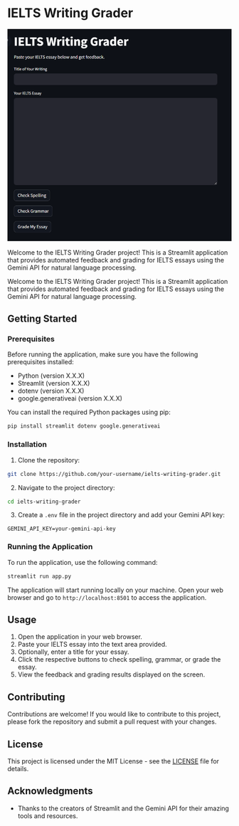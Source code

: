 # IELTS Writing Grader

![Demo App](https://github.com/ThinhHoang1/Ielts-grader/raw/master/Demo_App.png)


Welcome to the IELTS Writing Grader project! This is a Streamlit application that provides automated feedback and grading for IELTS essays using the Gemini API for natural language processing.


Welcome to the IELTS Writing Grader project! This is a Streamlit application that provides automated feedback and grading for IELTS essays using the Gemini API for natural language processing.

## Getting Started

### Prerequisites

Before running the application, make sure you have the following prerequisites installed:

- Python (version X.X.X)
- Streamlit (version X.X.X)
- dotenv (version X.X.X)
- google.generativeai (version X.X.X)

You can install the required Python packages using pip:

```bash
pip install streamlit dotenv google.generativeai
```

### Installation

1. Clone the repository:

```bash
git clone https://github.com/your-username/ielts-writing-grader.git
```

2. Navigate to the project directory:

```bash
cd ielts-writing-grader
```

3. Create a `.env` file in the project directory and add your Gemini API key:

```
GEMINI_API_KEY=your-gemini-api-key
```

### Running the Application

To run the application, use the following command:

```bash
streamlit run app.py
```

The application will start running locally on your machine. Open your web browser and go to `http://localhost:8501` to access the application.

## Usage

1. Open the application in your web browser.
2. Paste your IELTS essay into the text area provided.
3. Optionally, enter a title for your essay.
4. Click the respective buttons to check spelling, grammar, or grade the essay.
5. View the feedback and grading results displayed on the screen.

## Contributing

Contributions are welcome! If you would like to contribute to this project, please fork the repository and submit a pull request with your changes.

## License

This project is licensed under the MIT License - see the [LICENSE](LICENSE) file for details.

## Acknowledgments

- Thanks to the creators of Streamlit and the Gemini API for their amazing tools and resources.
